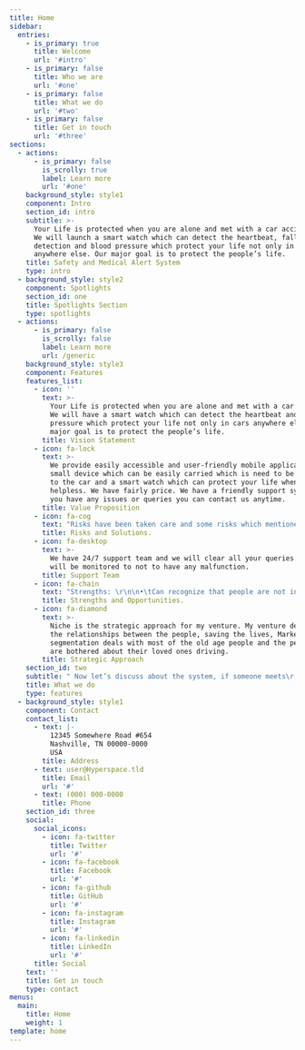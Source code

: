 ```yaml
---
title: Home
sidebar:
  entries:
    - is_primary: true
      title: Welcome
      url: '#intro'
    - is_primary: false
      title: Who we are
      url: '#one'
    - is_primary: false
      title: What we do
      url: '#two'
    - is_primary: false
      title: Get in touch
      url: '#three'
sections:
  - actions:
      - is_primary: false
        is_scrolly: true
        label: Learn more
        url: '#one'
    background_style: style1
    component: Intro
    section_id: intro
    subtitle: >-
      Your Life is protected when you are alone and met with a car accident and
      We will launch a smart watch which can detect the heartbeat, fall
      detection and blood pressure which protect your life not only in cars
      anywhere else. Our major goal is to protect the people’s life.
    title: Safety and Medical Alert System
    type: intro
  - background_style: style2
    component: Spotlights
    section_id: one
    title: Spotlights Section
    type: spotlights
  - actions:
      - is_primary: false
        is_scrolly: false
        label: Learn more
        url: /generic
    background_style: style3
    component: Features
    features_list:
      - icon: ''
        text: >-
          Your Life is protected when you are alone and met with a car accident.
          We will have a smart watch which can detect the heartbeat and blood
          pressure which protect your life not only in cars anywhere else. Our
          major goal is to protect the people’s life.
        title: Vision Statement
      - icon: fa-lock
        text: >-
          We provide easily accessible and user-friendly mobile application. A
          small device which can be easily carried which is need to be connected
          to the car and a smart watch which can protect your life when you are
          helpless. We have fairly price. We have a friendly support system if
          you have any issues or queries you can contact us anytime.
        title: Value Proposition
      - icon: fa-cog
        text: "Risks have been taken care and some risks which mentioned below will be taken care by you.\n\n1) Battery life of the mobile.\n\n2) When the smart watch is being taken off or dropped.\rFor this risk we advise the customers to not to remove the smart watch and also if it is dropped, we will arrange an alert to the mobile so that you will be aware if it is dropped."
        title: Risks and Solutions.
      - icon: fa-desktop
        text: >-
          We have 24/7 support team and we will clear all your queries and we
          will be monitored to not to have any malfunction.
        title: Support Team
      - icon: fa-chain
        text: "Strengths: \r\n\n•\tCan recognize that people are not in safe and keep a track on the heart rate, car speed, blood pressure.\r\n\n•\tMonitored every single minute and it is a stress reviler for the family members for who is staying away from them.\r\n\n•\tFairly price for the device.\r\n\nOpportunities:\n\n•\tRecognition.\r\n\n•\tWe can save people’s life.\r\n\n•\tCollaborative work.\r\n\n•\tWe can develop technically and also in health care."
        title: Strengths and Opportunities.
      - icon: fa-diamond
        text: >-
          Niche is the strategic approach for my venture. My venture deals with
          the relationships between the people, saving the lives, Market
          segmentation deals with most of the old age people and the people who
          are bothered about their loved ones driving.
        title: Strategic Approach
    section_id: two
    subtitle: " Now let’s discuss about the system, if someone meets\r with a road accident and became unconscious, so that the person/persons in\r the car cannot contact emergency services, then our alert system comes into\rthe picture. There will be a device which is connected to the OBD port in the\r car and there is also a mobile application which is connected to the device. If\r the engine has a sudden drop then with the help of the engine control unit the\r device sends a signal to the mobile application. In the mobile application we\r will already configure the emergency services contact numbers like ambulance,\rhospitals, police service and also main family members, When the device sends\r an alert to the mobile application it will give a message to all the saved\r contacts with the GPS location.\n\nIn addition to the above we will have a watch which detects the heartbeat, fall detection and blood pressure, We will upgrade the mobile application to the get an alert from the watch, If there is a sudden drop and more drop in the heartbeat and blood pressure then the mobile notifies the ambulance otherwise it just sends an alert to the family members."
    title: What we do
    type: features
  - background_style: style1
    component: Contact
    contact_list:
      - text: |-
          12345 Somewhere Road #654
          Nashville, TN 00000-0000
          USA
        title: Address
      - text: user@Hyperspace.tld
        title: Email
        url: '#'
      - text: (000) 000-0000
        title: Phone
    section_id: three
    social:
      social_icons:
        - icon: fa-twitter
          title: Twitter
          url: '#'
        - icon: fa-facebook
          title: Facebook
          url: '#'
        - icon: fa-github
          title: GitHub
          url: '#'
        - icon: fa-instagram
          title: Instagram
          url: '#'
        - icon: fa-linkedin
          title: LinkedIn
          url: '#'
      title: Social
    text: ''
    title: Get in touch
    type: contact
menus:
  main:
    title: Home
    weight: 1
template: home
---
```


